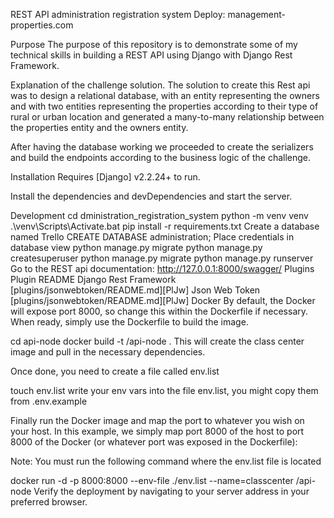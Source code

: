REST API administration registration system
Deploy: management-properties.com

Purpose
The purpose of this repository is to demonstrate some of my technical skills in building a REST API using Django with Django Rest Framework.

Explanation of the challenge solution.
The solution to create this Rest api was to design a relational database, with an entity representing the owners and with two entities representing the properties according to their type of rural or urban location and generated a many-to-many relationship between the properties entity and the owners entity.

After having the database working we proceeded to create the serializers and build the endpoints according to the business logic of the challenge.

Installation
Requires [Django] v2.2.24+ to run.

Install the dependencies and devDependencies and start the server.

Development
cd dministration_registration_system
python -m venv venv
.\venv\Scripts\Activate.bat
pip install -r requirements.txt
Create a database named Trello CREATE DATABASE administration;
Place credentials in database view
python manage.py migrate
python manage.py createsuperuser
python manage.py migrate
python manage.py runserver
Go to the REST api documentation: http://127.0.0.1:8000/swagger/
Plugins
Plugin	README
Django Rest Framework	[plugins/jsonwebtoken/README.md][PlJw]
Json Web Token	[plugins/jsonwebtoken/README.md][PlJw]
Docker
By default, the Docker will expose port 8000, so change this within the
Dockerfile if necessary. When ready, simply use the Dockerfile to
build the image.

cd api-node
docker build -t <youruser>/api-node .
This will create the class center image and pull in the necessary dependencies.

Once done, you need to create a file called env.list

touch env.list
write your env vars into the file env.list, you might copy them from .env.example

Finally run the Docker image and map the port to whatever you wish on
your host. In this example, we simply map port 8000 of the host to
port 8000 of the Docker (or whatever port was exposed in the Dockerfile):

Note: You must run the following command where the env.list file is located

docker run -d -p 8000:8000 --env-file ./env.list --name=classcenter <youruser>/api-node
Verify the deployment by navigating to your server address in
your preferred browser.
